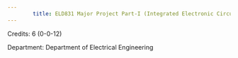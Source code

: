 ```yaml
---
        title: ELD831 Major Project Part-I (Integrated Electronic Circuits)
---
```

Credits: 6 (0-0-12)

Department: Department of Electrical Engineering

